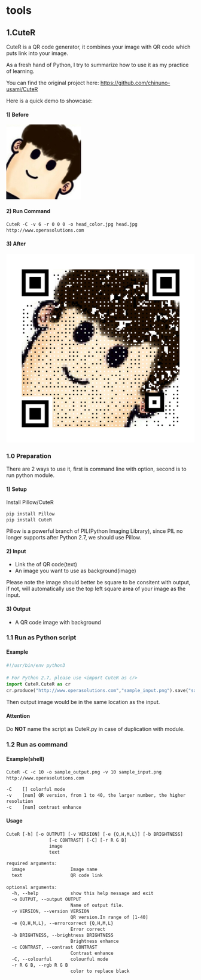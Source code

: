# tools

## 1.CuteR
CuteR is a QR code generator, it combines your image with QR code which puts link into your image.

As a fresh hand of Python, I try to summarize how to use it as my practice of learning.

You can find the original project here: https://github.com/chinuno-usami/CuteR

Here is a quick demo to showcase:

#### 1) Before

![CuteR_head](https://github.com/jjerrygo/tools/blob/master/CuteR_head.jpg)

#### 2) Run Command
```
CuteR -C -v 6 -r 0 0 0 -o head_color.jpg head.jpg http://www.operasolutions.com
```

#### 3) After

![CuteR_head_out](https://github.com/jjerrygo/tools/blob/master/CuteR_head_out.jpg)

### 1.0 Preparation
There are 2 ways to use it, first is command line with option, second is to run python module.

#### 1) Setup
Install Pillow/CuteR
```shell
pip install Pillow
pip install CuteR
```
Pillow is a powerful branch of PIL(Python Imaging Library), since PIL no longer supports after Python 2.7, we should use Pillow.

#### 2) Input
* Link the of QR code(text)
* An image you want to use as background(image)

Please note the image should better be square to be consitent with output, if not, will automatically use the top left square area of your image as the input.

#### 3) Output
* A QR code image with background

### 1.1 Run as Python script

#### Example
```python
#!/usr/bin/env python3

# For Python 2.7, please use <import CuteR as cr>
import CuteR.CuteR as cr
cr.produce("http://www.operasolutions.com","sample_input.png").save("sample_output.png")
```
Then output image would be in the same location as the input.

#### Attention
Do **NOT** name the script as CuteR.py in case of duplication with module.

### 1.2 Run as command

#### Example(shell)
```shell
CuteR -C -c 10 -o sample_output.png -v 10 sample_input.png http://www.operasolutions.com
```
```
-C    [] colorful mode
-v    [num] QR version, from 1 to 40, the larger number, the higher resolution
-c    [num] contrast enhance
```

#### Usage
```shell
CuteR [-h] [-o OUTPUT] [-v VERSION] [-e {Q,H,M,L}] [-b BRIGHTNESS]
                [-c CONTRAST] [-C] [-r R G B]
                image
                text
```
```
required arguments:
  image                 Image name
  text                  QR code link

optional arguments:
  -h, --help            show this help message and exit
  -o OUTPUT, --output OUTPUT
                        Name of output file.
  -v VERSION, --version VERSION
                        QR version.In range of [1-40]
  -e {Q,H,M,L}, --errorcorrect {Q,H,M,L}
                        Error correct
  -b BRIGHTNESS, --brightness BRIGHTNESS
                        Brightness enhance
  -c CONTRAST, --contrast CONTRAST
                        Contrast enhance
  -C, --colourful       colourful mode
  -r R G B, --rgb R G B
                        color to replace black
```
